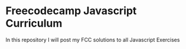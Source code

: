 # Freecodecamp Javascript Curriculum

In this repository I will post my FCC solutions to all Javascript Exercises

